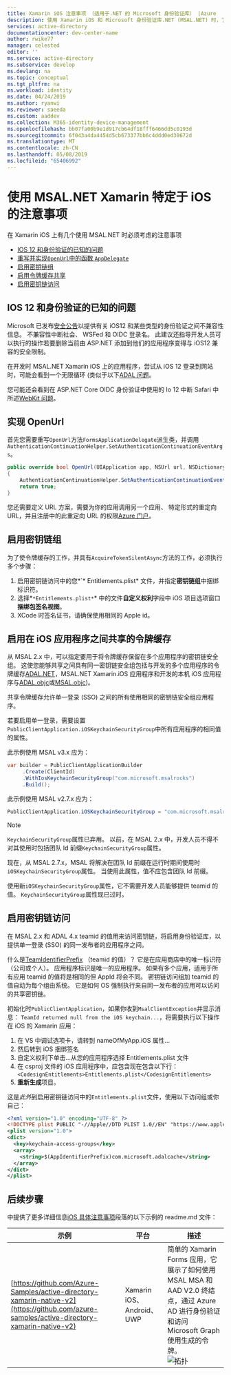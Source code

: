 ```yaml
---
title: Xamarin iOS 注意事项 （适用于.NET 的 Microsoft 身份验证库） |Azure
description: 使用 Xamarin iOS 和 Microsoft 身份验证库.NET (MSAL.NET) 时，了解有关特定注意事项。
services: active-directory
documentationcenter: dev-center-name
author: rwike77
manager: celested
editor: ''
ms.service: active-directory
ms.subservice: develop
ms.devlang: na
ms.topic: conceptual
ms.tgt_pltfrm: na
ms.workload: identity
ms.date: 04/24/2019
ms.author: ryanwi
ms.reviewer: saeeda
ms.custom: aaddev
ms.collection: M365-identity-device-management
ms.openlocfilehash: bb07fa00b9e1d917cb64df18fff6466dd5c0193d
ms.sourcegitcommit: 6f043a4da4454d5cb673377bb6c4ddd0ed30672d
ms.translationtype: MT
ms.contentlocale: zh-CN
ms.lasthandoff: 05/08/2019
ms.locfileid: "65406992"
---
```

# <a name="xamarin-ios-specific-considerations-with-msalnet"></a>使用 MSAL.NET Xamarin 特定于 iOS 的注意事项
在 Xamarin iOS 上有几个使用 MSAL.NET 时必须考虑的注意事项

- [IOS 12 和身份验证的已知的问题](#known-issues-with-ios-12-and-authentication)
- [重写并实现`OpenUrl`中的函数 `AppDelegate`](#implement-openurl)
- [启用密钥链组](#enable-keychain-groups)
- [启用令牌缓存共享](#enable-token-cache-sharing-across-ios-applications)
- [启用密钥链访问](#enable-keychain-access)

## <a name="known-issues-with-ios-12-and-authentication"></a>IOS 12 和身份验证的已知的问题
Microsoft 已发布[安全公告](https://github.com/aspnet/AspNetCore/issues/4647)以提供有关 iOS12 和某些类型的身份验证之间不兼容性信息。 不兼容性中断社会、 WSFed 和 OIDC 登录名。 此建议还指导开发人员可以执行的操作若要删除当前由 ASP.NET 添加到他们的应用程序变得与 iOS12 兼容的安全限制。  

在开发时 MSAL.NET Xamarin iOS 上的应用程序，尝试从 iOS 12 登录到网站时，可能会看到一个无限循环 (类似于以下[ADAL 问题](https://github.com/AzureAD/azure-activedirectory-library-for-dotnet/issues/1329)。 

您可能还会看到在 ASP.NET Core OIDC 身份验证中使用的 Io 12 中断 Safari 中所述[WebKit 问题](https://bugs.webkit.org/show_bug.cgi?id=188165)。

## <a name="implement-openurl"></a>实现 OpenUrl

首先您需要重写`OpenUrl`方法`FormsApplicationDelegate`派生类，并调用`AuthenticationContinuationHelper.SetAuthenticationContinuationEventArgs`。

```csharp
public override bool OpenUrl(UIApplication app, NSUrl url, NSDictionary options)
{
    AuthenticationContinuationHelper.SetAuthenticationContinuationEventArgs(url);
    return true;
}
```

您还需要定义 URL 方案，需要为你的应用调用另一个应用、 特定形式的重定向 URL，并且注册中的此重定向 URL 的权限[Azure 门户](https://portal.azure.com)。

## <a name="enable-keychain-groups"></a>启用密钥链组

为了使令牌缓存的工作，并具有`AcquireTokenSilentAsync`方法的工作，必须执行多个步骤：
1. 启用密钥链访问中的您*`* Entitlements.plist* 文件，并指定**密钥链组**中捆绑标识符。
2. 选择*`*Entitlements.plist*`* 中的文件**自定义权利**字段中 iOS 项目选项窗口**捆绑包签名视图**。
3. XCode 时签名证书，请确保使用相同的 Apple id。

## <a name="enable-token-cache-sharing-across-ios-applications"></a>启用在 iOS 应用程序之间共享的令牌缓存

从 MSAL 2.x 中，可以指定要用于将令牌缓存保留在多个应用程序的密钥链安全组。 这使您能够共享之间具有同一密钥链安全组包括与开发的多个应用程序的令牌缓存[ADAL.NET](https://aka.ms/adal-net)，MSAL.NET Xamarin.iOS 应用程序和开发的本机 iOS 应用程序与[ADAL.objc](https://github.com/AzureAD/azure-activedirectory-library-for-objc)或[MSAL.objc](https://github.com/AzureAD/microsoft-authentication-library-for-objc))。

共享令牌缓存允许单一登录 (SSO) 之间的所有使用相同的密钥链安全组应用程序。

若要启用单一登录，需要设置`PublicClientApplication.iOSKeychainSecurityGroup`中所有应用程序的相同值的属性。

此示例使用 MSAL v3.x 应为：
```csharp
var builder = PublicClientApplicationBuilder
     .Create(ClientId)
     .WithIosKeychainSecurityGroup("com.microsoft.msalrocks")
     .Build();
```

此示例使用 MSAL v2.7.x 应为：

```csharp
PublicClientApplication.iOSKeychainSecurityGroup = "com.microsoft.msalrocks";
```

> [!NOTE]
> `KeychainSecurityGroup`属性已弃用。 以前，在 MSAL 2.x 中，开发人员不得不对其使用时包括团队 Id 前缀`KeychainSecurityGroup`属性。 
> 
> 现在，从 MSAL 2.7.x，MSAL 将解决在团队 Id 前缀在运行时期间使用时`iOSKeychainSecurityGroup`属性。 当使用此属性，值不应包含团队 Id 前缀。 
> 
> 使用新`iOSKeychainSecurityGroup`属性，它不需要开发人员能够提供 teamid 的值。 `KeychainSecurityGroup`属性现已过时。 

## <a name="enable-keychain-access"></a>启用密钥链访问

在 MSAL 2.x 和 ADAL 4.x teamid 的值用来访问密钥链，将启用身份验证库，以提供单一登录 (SSO) 的同一发布者的应用程序之间。 

什么是[TeamIdentifierPrefix](/xamarin/ios/deploy-test/provisioning/entitlements?tabs=vsmac) （teamid 的值）？ 它是在应用商店中的唯一标识符 （公司或个人）。 应用程序标识是唯一的应用程序。 如果有多个应用，适用于所有应用 teamid 的值将是相同的但 AppId 将会不同。 密钥链访问组加 teamid 的值自动为每个组由系统。 它是如何 OS 强制执行来自同一发布者的应用可以访问的共享密钥链。 

初始化时`PublicClientApplication`，如果你收到`MsalClientException`并显示消息： `TeamId returned null from the iOS keychain...`，将需要执行以下操作在 iOS 的 Xamarin 应用：

1. 在 VS 中调试选项卡，请转到 nameOfMyApp.iOS 属性...
2. 然后转到 iOS 捆绑签名 
3. 自定义权利下单击...从您的应用程序选择 Entitlements.plist 文件
4. 在 csproj 文件的 iOS 应用程序中，应包含现在包含以下行： `<CodesignEntitlements>Entitlements.plist</CodesignEntitlements>`
5. **重新生成**项目。

这是*此外*到启用密钥链访问中的`Entitlements.plist`文件，使用以下访问组或你自己：

```xml
<?xml version="1.0" encoding="UTF-8" ?>
<!DOCTYPE plist PUBLIC "-//Apple//DTD PLIST 1.0//EN" "https://www.apple.com/DTDs/PropertyList-1.0.dtd">
<plist version="1.0">
<dict>
  <key>keychain-access-groups</key>
  <array>
    <string>$(AppIdentifierPrefix)com.microsoft.adalcache</string>
  </array>
</dict>
</plist>
```

## <a name="next-steps"></a>后续步骤

中提供了更多详细信息[iOS 具体注意事项](https://github.com/azure-samples/active-directory-xamarin-native-v2#ios-specific-considerations)段落的以下示例的 readme.md 文件：

示例 | 平台 | 描述 
------ | -------- | -----------
[https://github.com/Azure-Samples/active-directory-xamarin-native-v2](https://github.com/azure-samples/active-directory-xamarin-native-v2) | Xamarin iOS、Android、UWP | 简单的 Xamarin Forms 应用，它展示了如何使用 MSAL MSA 和 AAD V2.0 终结点，通过 Azure AD 进行身份验证和访问 Microsoft Graph 使用生成的令牌。 <br>![拓扑](media/msal-net-xamarin-ios-considerations/topology.png)